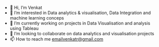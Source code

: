 - 👋 Hi, I’m Venkat
- 👀 I’m interested in Data analytics & visualisation, Data Integration and machine learning conceps
- 🌱 I’m currently working on projects in Data Visualisation and analysis using Tableau 
- 💞️ I’m looking to collaborate on data analytics and visualisation projects
- 📫 How to reach me emailvenkatr@gmail.com

<!---
Venkat-R7/Venkat-R7 is a ✨ special ✨ repository because its `README.md` (this file) appears on your GitHub profile.
You can click the Preview link to take a look at your changes.
--->
